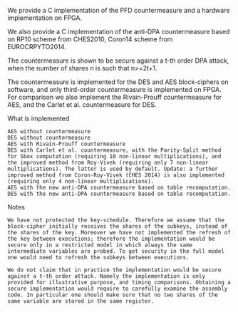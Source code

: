 We provide a C implementation of the PFD countermeasure and a hardware implementation on FPGA. 

We also provide a C implementation of the anti-DPA countermeasure based on RP10 scheme from CHES2010, Coron14 scheme from EUROCRPYTO2014.

The countermeasure is shown to be secure against a t-th order DPA attack, when the number of shares n is such that n>=2t+1.

The countermeasure is implemented for the DES and AES block-ciphers on software, and only third-order countermeasure is implemented on FPGA. For comparison we also implement the Rivain-Prouff countermeasure for AES, and the Carlet et al. countermeasure for DES.

What is implemented

    AES without countermeasure
    DES without countermeasure
    AES with Rivain-Prouff countermeasure
    DES with Carlet et al. countermeasure, with the Parity-Split method for Sbox computation (requiring 10 non-linear multiplications), and the improved method from Roy-Vivek (requiring only 7 non-linear multiplications). The latter is used by default. Update: a further improved method from Coron-Roy-Vivek (CHES 2014) is also implemented (requiring only 4 non-linear multiplications).
    AES with the new anti-DPA countermeasure based on table recomputation.
    DES with the new anti-DPA countermeasure based on table recomputation.

Notes

    We have not protected the key-schedule. Therefore we assume that the block-cipher initially receives the shares of the subkeys, instead of the shares of the key. Moreover we have not implemented the refresh of the key between executions; therefore the implementation would be secure only in a restricted model in which always the same intermediate variables are probed. To get security in the full model one would need to refresh the subkeys between executions.

    We do not claim that in practice the implementation would be secure against a t-th order attack. Namely the implementation is only provided for illustrative purpose, and timing comparisons. Obtaining a secure implementation would require to carefully examine the assembly code. In particular one should make sure that no two shares of the same variable are stored in the same register.
